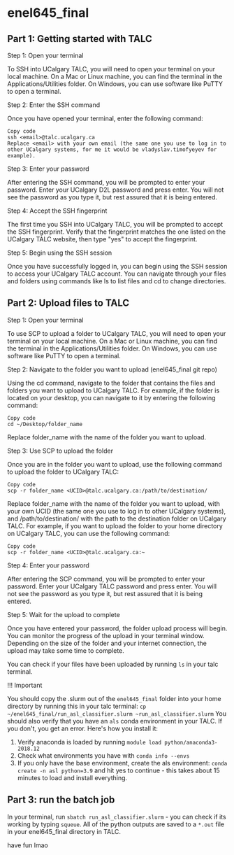 # enel645_final

## Part 1: Getting started with TALC

Step 1: Open your terminal

To SSH into UCalgary TALC, you will need to open your terminal on your local machine. On a Mac or Linux machine, you can find the terminal in the Applications/Utilities folder. On Windows, you can use software like PuTTY to open a terminal.

Step 2: Enter the SSH command

Once you have opened your terminal, enter the following command:

```
Copy code
ssh <email>@talc.ucalgary.ca
Replace <email> with your own email (the same one you use to log in to other UCalgary systems, for me it would be vladyslav.timofyeyev for example).
```
Step 3: Enter your password

After entering the SSH command, you will be prompted to enter your password. Enter your UCalgary D2L password and press enter. You will not see the password as you type it, but rest assured that it is being entered.

Step 4: Accept the SSH fingerprint

The first time you SSH into UCalgary TALC, you will be prompted to accept the SSH fingerprint. Verify that the fingerprint matches the one listed on the UCalgary TALC website, then type "yes" to accept the fingerprint.

Step 5: Begin using the SSH session

Once you have successfully logged in, you can begin using the SSH session to access your UCalgary TALC account. You can navigate through your files and folders using commands like ls to list files and cd to change directories.

## Part 2: Upload files to TALC
Step 1: Open your terminal

To use SCP to upload a folder to UCalgary TALC, you will need to open your terminal on your local machine. On a Mac or Linux machine, you can find the terminal in the Applications/Utilities folder. On Windows, you can use software like PuTTY to open a terminal.

Step 2: Navigate to the folder you want to upload (enel645_final git repo)

Using the cd command, navigate to the folder that contains the files and folders you want to upload to UCalgary TALC. For example, if the folder is located on your desktop, you can navigate to it by entering the following command:

```
Copy code
cd ~/Desktop/folder_name
```
Replace folder_name with the name of the folder you want to upload.


Step 3: Use SCP to upload the folder

Once you are in the folder you want to upload, use the following command to upload the folder to UCalgary TALC:

```
Copy code
scp -r folder_name <UCID>@talc.ucalgary.ca:/path/to/destination/
```
Replace folder_name with the name of the folder you want to upload, <UCID> with your own UCID (the same one you use to log in to other UCalgary systems), and /path/to/destination/ with the path to the destination folder on UCalgary TALC. For example, if you want to upload the folder to your home directory on UCalgary TALC, you can use the following command:

```
Copy code
scp -r folder_name <UCID>@talc.ucalgary.ca:~
```
Step 4: Enter your password

After entering the SCP command, you will be prompted to enter your password. Enter your UCalgary TALC password and press enter. You will not see the password as you type it, but rest assured that it is being entered.

Step 5: Wait for the upload to complete

Once you have entered your password, the folder upload process will begin. You can monitor the progress of the upload in your terminal window. Depending on the size of the folder and your internet connection, the upload may take some time to complete.

You can check if your files have been uploaded by running `ls` in your talc terminal.

!!! Important

You should copy the .slurm out of the `enel645_final` folder into your home directory by running this in your talc terminal: `cp ~/enel645_final/run_asl_classifier.slurm ~run_asl_classifier.slurm`
You should also verify that you have an `als` conda environment in your TALC. If you don't, you get an error. Here's how you install it:

1. Verify anaconda is loaded by running `module load python/anaconda3-2018.12`
2. Check what environments you have with `conda info --envs`
3. If you only have the base environment, create the als environment: `conda create -n asl python=3.9` and hit yes to continue - this takes about 15 minutes to load and install everything.

## Part 3: run the batch job
In your terminal, run `sbatch run_asl_classifier.slurm` - you can check if its working by typing `squeue`. All of the python outputs are saved to a `*.out` file in your enel645_final directory in TALC. 

have fun lmao